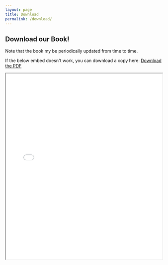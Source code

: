 ```yaml
---
layout: page
title: Download
permalink: /download/
---
```


## Download our Book!
Note that the book my be periodically updated from time to time.

If the below embed doesn't work, you can download a copy here: <a href="{{ site.baseurl }}/assets/pdfs/circuits-and-code.pdf" target="_blank">Download the PDF</a>

<iframe src="{{ site.baseurl }}/assets/pdfs/circuits-and-code.pdf" width="100%" height="600px">
    This browser does not support PDFs. Please <a href="{{ site.baseurl }}/assets/pdfs/circuits-and-code.pdf">download the PDF</a> instead.
</iframe>

<!-- Google Analytics -->
<script async src="https://www.googletagmanager.com/gtag/js?id=G-TFWF5VES8K"></script>
<script>
  window.dataLayer = window.dataLayer || [];
  function gtag(){dataLayer.push(arguments);}
  gtag('js', new Date());
  gtag('config', 'G-TFWF5VES8K');
</script>
